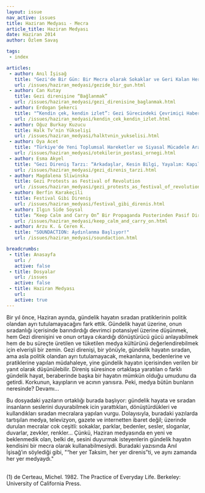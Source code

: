 ```yaml
---
layout: issue
nav_active: issues
title: Haziran Medyası - Mecra
article_title: Haziran Medyası
date: Haziran 2014
author: Özlem Savaş

tags:
 - index

articles:
 - author: Anıl İşisağ
   title: "Gezi'de Bir Gün: Bir Mecra olarak Sokaklar ve Geri Kalan Her şey"
   url: /issues/haziran_medyasi/gezide_bir_gun.html
 - author: Can Kutay
   title: Gezi direnişine “Bağlanmak”
   url: /issues/haziran_medyasi/gezi_direnisine_baglanmak.html
 - author: Erdogan Şekerci
   title: "“Kendin çek, kendin izlet”: Gezi Sürecindeki Çevrimiçi Haberciliğin Performans Kuramı ile Yorumlanması"
   url: /issues/haziran_medyasi/kendin_cek_kendin_izlet.html
 - author: Oğuz Burkay Kuzucu
   title: Halk Tv’nin Yükselişi
   url: /issues/haziran_medyasi/halktvnin_yukselisi.html
 - author: Oya Acet
   title: "Türkiye'de Yeni Toplumsal Hareketler ve Siyasal Mücadele Aracı Olarak Sosyal Medya: Ötekilerin Postası Örneği"
   url: /issues/haziran_medyasi/otekilerin_postasi_ornegi.html
 - author: Esma Akyel
   title: "Gezi Direniş Tarzı: “Arkadaşlar, Kesin Bilgi, Yayalım: Kapıları Aralık Bırakıyoruz”"
   url: /issues/haziran_medyasi/gezi_direnis_tarzi.html
 - author: Magdalena Sliwinska
   title: Gezi Protests as Festival of Revolution
   url: /issues/haziran_medyasi/gezi_protests_as_festival_of_revolution.html
 - author: Berfin Karakeçili
   title: Festival Gibi Direniş
   url: /issues/haziran_medyasi/festival_gibi_direnis.html
 - author: Ilgın Side Soysal
   title: “Keep Calm and Carry On” Bir Propaganda Posterinden Pasif Direnişe
   url: /issues/haziran_medyasi/keep_calm_and_carry_on.html
 - author: Arzu K. & Ceren K.
   title: "SOUNDACTION: Aydınlanma Başlıyor!"
   url: /issues/haziran_medyasi/soundaction.html

breadcrumbs:
 - title: Anasayfa
   url: /
   active: false
 - title: Dosyalar
   url: /issues
   active: false
 - title: Haziran Medyası
   url:
   active: true
---
```

<p>Bir yıl önce, Haziran ayında, gündelik hayatın sıradan pratiklerinin politik olandan ayrı tutulamayacağını fark ettik. Gündelik hayat üzerine, onun sıradanlığı içerisinde barındırdığı devrimci potansiyel üzerine düşünmek, hem Gezi direnişini ve onun ortaya cıkardığı dönüştürücü gücü anlayabilmek hem de bu süreçte üretilen ve tüketilen medya kültürünü değerlendirebilmek için elverişli bir zemin. Gezi direnişi, bir yönüyle, gündelik hayatın sıradan, ama asla politik olandan ayrı tutulamayacak, mekanlarına, bedenlerine ve pratiklerine yapılan müdahaleye, yine gündelik hayatın içerisinden verilen bir yanıt olarak düşünülebilir. Direniş süresince ortaklaşa yaratılan o farklı gündelik hayat, beraberinde başka bir hayatın mümkün olduğu umudunu da getirdi. Korkunun, kayıpların ve acının yanısıra. Peki, medya bütün bunların neresinde? <a onclick="readMore(this, '#haziranMedyasiMoreContent');" class="read-more">Devamı...</a><span id="haziranMedyasiMoreContent" style="display: none">Haziran medyası adlı bu dosya, özellikle 2013 yılının Haziran ayına odaklanarak, Gezi direnişi süresince üretilen ve tüketilen medyayı tartışıyor. Bu dosyadaki yazıların bir kısmı ilk olarak Medya ve Gündelik Hayat adlı yüksek lisans dersimde yazıldı. Mevzu gündelik hayat olunca, sıradan insanların –bildigimiz anlamda iktidar ve yetki sahibi olmayan, dolayısıyla “zayıf” olarak nitelendirilen insanların- sıradan gündelik hayat pratiklerine önem atfetmek ve bu yolla toplumdaki güç ilişkilerini yeniden düşünmek, bu ders icin farz oldu. Michel de Certeau’nun kavramlarıyla açıklamak gerekirse, gündelik hayatı ve onun içerisindeki medya üretimi ve tüketimini strateji ve taktiklerin carpışma ya da cekişme alanı olarak ele aldık.(1) Stratejiler, bir “yere” sahip olan ve gücünün meşruiyetini buradan alan iktidar sahiplerine ait eylemleri tarif eder. Taktikler ise, “zayıf” olanların iktidarın alanında buldugu çatlaklardan ortaya çıkardığı eylemlerdir; güçlünün araçlarını ve alanlarını yeniden konumlandırma ve kendi menfaatine gore kullanma çabasıdır. Taktik; zamana gore devinir, değişkendir, karmaşıktır, ironiktir, alaycıdır, oyuncudur, kurnazdır. Bu yönüyle, gündelik hayat zaten bir direniş alanıdır.
<br /><br />

Bu dosyadaki yazıların ortaklığı burada başlıyor: gündelik hayata ve sıradan insanların seslerini duyurabilmek icin yarattıkları, dönüştürdükleri ve kullandıkları sıradan mecralara yapılan vurgu. Dolayısıyla, buradaki yazılarda tartışılan medya, televizyon, gazete ve internetten ibaret değil; üzerinde durulan mecralar cok ceşitli: sokaklar, parklar, bedenler, sesler, sloganlar, duvarlar, zevkler, renkler... Çünkü, Haziran medyasında en yeni ve beklenmedik olan, belki de, sesini duyurmak isteyenlerin gündelik hayatın kendisini bir mecra olarak kullanabilmesiydi. Buradaki yazısında Anıl İşisağ’ın söylediği gibi, "“her yer Taksim, her yer direnis”ti, ve aynı zamanda her yer medyaydı."
<br /><br />

(1) de Certeau, Michel. 1982. The Practice of Everyday Life. Berkeley: University of California Press.
</span>
</p>